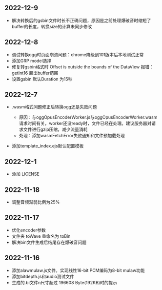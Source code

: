 ## 2022-12-9

- 解决转换后的gsbin文件时长不正确问题，原因是之前处理爆破音时缩短了buffer的长度，转换size的计算未同步修改

## 2022-12-8

- 调试转换ogg时页面崩溃问题：chrome降级到101版本后本地测试正常
- 添加GRP model选择
- 修复转gsbin格式时 Offset is outside the bounds of the DataView 报错： getInt16 超出buffer范围
- 设置gsbin 默认Duration 为15秒

## 2022-12-7

- .wasm格式问题修正后转换ogg还是失败问题
    - 原因：与oggOpusEncoderWorker.js与oggOpusEncoderWorker.wasm 请求时间有关，worker还没ready时，文件已经在处理。建议服务器对请求文件进行gzip压缩，减少流量消耗
    - 处理：添加wasmFetchError失败通知和文件预加载处理

- 添加template_index.ejs默认配置模板

## 2022-12-1

- 添加 LICENSE

## 2022-11-18

- 调整音频渐弱比例为25%

## 2022-11-17

- 优化encoder参数
- 文件夹 toWave 重命名为 toBin
- 解决bin文件生成后结尾存在爆破音问题

## 2022-11-16

- 添加alawmulaw.js文件，实现线性16-bit PCM编码为8-bit mulaw功能
- 添加bitdepth.js和audio测试文件
- 生成的.bi文件n尺寸超过 196608 Byte(192KB)时的提示
